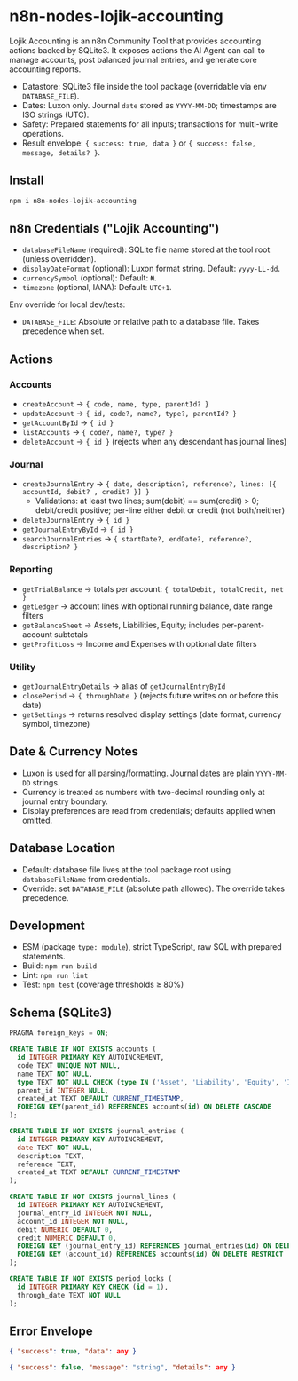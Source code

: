 # n8n-nodes-lojik-accounting

Lojik Accounting is an n8n Community Tool that provides accounting actions backed by SQLite3. It exposes actions the AI Agent can call to manage accounts, post balanced journal entries, and generate core accounting reports.

- Datastore: SQLite3 file inside the tool package (overridable via env `DATABASE_FILE`).
- Dates: Luxon only. Journal `date` stored as `YYYY-MM-DD`; timestamps are ISO strings (UTC).
- Safety: Prepared statements for all inputs; transactions for multi-write operations.
- Result envelope: `{ success: true, data }` or `{ success: false, message, details? }`.

## Install

```bash
npm i n8n-nodes-lojik-accounting
```

## n8n Credentials ("Lojik Accounting")
- `databaseFileName` (required): SQLite file name stored at the tool root (unless overridden).
- `displayDateFormat` (optional): Luxon format string. Default: `yyyy-LL-dd`.
- `currencySymbol` (optional): Default: `₦`.
- `timezone` (optional, IANA): Default: `UTC+1`.

Env override for local dev/tests:
- `DATABASE_FILE`: Absolute or relative path to a database file. Takes precedence when set.

## Actions

### Accounts
- `createAccount` → `{ code, name, type, parentId? }`
- `updateAccount` → `{ id, code?, name?, type?, parentId? }`
- `getAccountById` → `{ id }`
- `listAccounts` → `{ code?, name?, type? }`
- `deleteAccount` → `{ id }` (rejects when any descendant has journal lines)

### Journal
- `createJournalEntry` → `{ date, description?, reference?, lines: [{ accountId, debit? , credit? }] }`
  - Validations: at least two lines; sum(debit) == sum(credit) > 0; debit/credit positive; per-line either debit or credit (not both/neither)
- `deleteJournalEntry` → `{ id }`
- `getJournalEntryById` → `{ id }`
- `searchJournalEntries` → `{ startDate?, endDate?, reference?, description? }`

### Reporting
- `getTrialBalance` → totals per account: `{ totalDebit, totalCredit, net }`
- `getLedger` → account lines with optional running balance, date range filters
- `getBalanceSheet` → Assets, Liabilities, Equity; includes per-parent-account subtotals
- `getProfitLoss` → Income and Expenses with optional date filters

### Utility
- `getJournalEntryDetails` → alias of `getJournalEntryById`
- `closePeriod` → `{ throughDate }` (rejects future writes on or before this date)
- `getSettings` → returns resolved display settings (date format, currency symbol, timezone)

## Date & Currency Notes
- Luxon is used for all parsing/formatting. Journal dates are plain `YYYY-MM-DD` strings.
- Currency is treated as numbers with two-decimal rounding only at journal entry boundary.
- Display preferences are read from credentials; defaults applied when omitted.

## Database Location
- Default: database file lives at the tool package root using `databaseFileName` from credentials.
- Override: set `DATABASE_FILE` (absolute path allowed). The override takes precedence.

## Development
- ESM (package `type: module`), strict TypeScript, raw SQL with prepared statements.
- Build: `npm run build`
- Lint: `npm run lint`
- Test: `npm test` (coverage thresholds ≥ 80%)

## Schema (SQLite3)

```sql
PRAGMA foreign_keys = ON;

CREATE TABLE IF NOT EXISTS accounts (
  id INTEGER PRIMARY KEY AUTOINCREMENT,
  code TEXT UNIQUE NOT NULL,
  name TEXT NOT NULL,
  type TEXT NOT NULL CHECK (type IN ('Asset', 'Liability', 'Equity', 'Income', 'Expense')),
  parent_id INTEGER NULL,
  created_at TEXT DEFAULT CURRENT_TIMESTAMP,
  FOREIGN KEY(parent_id) REFERENCES accounts(id) ON DELETE CASCADE
);

CREATE TABLE IF NOT EXISTS journal_entries (
  id INTEGER PRIMARY KEY AUTOINCREMENT,
  date TEXT NOT NULL,
  description TEXT,
  reference TEXT,
  created_at TEXT DEFAULT CURRENT_TIMESTAMP
);

CREATE TABLE IF NOT EXISTS journal_lines (
  id INTEGER PRIMARY KEY AUTOINCREMENT,
  journal_entry_id INTEGER NOT NULL,
  account_id INTEGER NOT NULL,
  debit NUMERIC DEFAULT 0,
  credit NUMERIC DEFAULT 0,
  FOREIGN KEY (journal_entry_id) REFERENCES journal_entries(id) ON DELETE CASCADE,
  FOREIGN KEY (account_id) REFERENCES accounts(id) ON DELETE RESTRICT
);

CREATE TABLE IF NOT EXISTS period_locks (
  id INTEGER PRIMARY KEY CHECK (id = 1),
  through_date TEXT NOT NULL
);
```

## Error Envelope

```json
{ "success": true, "data": any }
```

```json
{ "success": false, "message": "string", "details": any }
```
